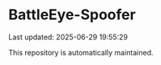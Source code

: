 # BattleEye-Spoofer

Last updated: 2025-06-29 19:55:29

This repository is automatically maintained.
